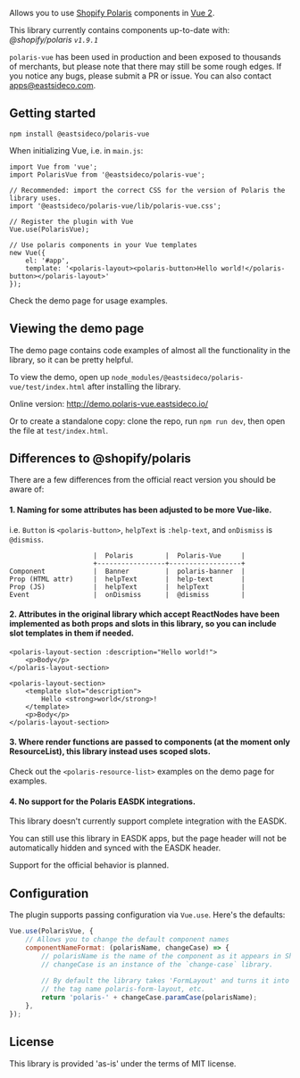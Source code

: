 Allows you to use [Shopify Polaris](http://polaris.shopify.com/) components in [Vue 2](http://vuejs.org/).

This library currently contains components up-to-date with: _@shopify/polaris `v1.9.1`_

`polaris-vue` has been used in production and been exposed to thousands of merchants, but please note that there may still be some rough edges. If you notice any bugs, please submit a PR or issue. You can also contact apps@eastsideco.com.



## Getting started
```
npm install @eastsideco/polaris-vue
```

When initializing Vue, i.e. in `main.js`:
```
import Vue from 'vue';
import PolarisVue from '@eastsideco/polaris-vue';

// Recommended: import the correct CSS for the version of Polaris the library uses.
import '@eastsideco/polaris-vue/lib/polaris-vue.css';

// Register the plugin with Vue
Vue.use(PolarisVue);

// Use polaris components in your Vue templates
new Vue({
    el: '#app',
    template: '<polaris-layout><polaris-button>Hello world!</polaris-button></polaris-layout>'
});

```

Check the demo page for usage examples.


## Viewing the demo page
The demo page contains code examples of almost all the functionality in the library, so it can be pretty helpful.

To view the demo, open up `node_modules/@eastsideco/polaris-vue/test/index.html` after installing the library.

Online version: http://demo.polaris-vue.eastsideco.io/

Or to create a standalone copy: clone the repo, run `npm run dev`, then open the file at `test/index.html`.



## Differences to @shopify/polaris

There are a few differences from the official react version you should be aware of:

#### 1. Naming for some attributes has been adjusted to be more Vue-like. 
i.e. `Button` is `<polaris-button>`, `helpText` is `:help-text`, and `onDismiss` is `@dismiss`.

```
                     |  Polaris        |  Polaris-Vue     |
                     +-----------------+------------------+
Component            |  Banner         |  polaris-banner  |
Prop (HTML attr)     |  helpText       |  help-text       |
Prop (JS)            |  helpText       |  helpText        |
Event                |  onDismiss      |  @dismiss        |

```

#### 2. Attributes in the original library which accept ReactNodes have been implemented as both props and slots in this library, so you can include slot templates in them if needed.
```
<polaris-layout-section :description="Hello world!">
    <p>Body</p>
</polaris-layout-section>
```
```
<polaris-layout-section>
    <template slot="description">
        Hello <strong>world</strong>!
    </template>
    <p>Body</p>
</polaris-layout-section>
```

#### 3. Where render functions are passed to components (at the moment only ResourceList), this library instead uses scoped slots.
Check out the `<polaris-resource-list>` examples on the demo page for examples.

#### 4. No support for the Polaris EASDK integrations.
This library doesn't currently support complete integration with the EASDK. 

You can still use this library in EASDK apps, but the page header will not be automatically hidden and synced with the EASDK header. 

Support for the official behavior is planned.



## Configuration

The plugin supports passing configuration via `Vue.use`. Here's the defaults:

```js
Vue.use(PolarisVue, {
    // Allows you to change the default component names
    componentNameFormat: (polarisName, changeCase) => {
        // polarisName is the name of the component as it appears in Shopfiy/polaris
        // changeCase is an instance of the `change-case` library.
        
        // By default the library takes 'FormLayout' and turns it into
        // the tag name polaris-form-layout, etc.
        return 'polaris-' + changeCase.paramCase(polarisName);
    },
});
```

## License

This library is provided 'as-is' under the terms of MIT license.
